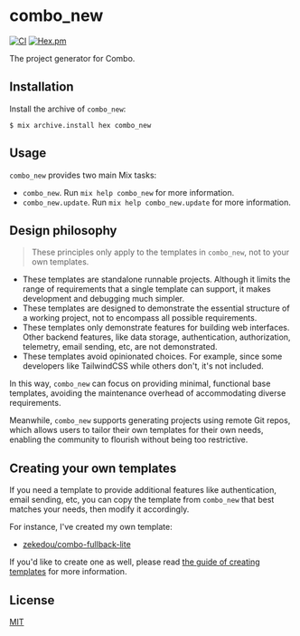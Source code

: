 # combo_new

[![CI](https://github.com/combo-lab/combo_new/actions/workflows/ci.yml/badge.svg)](https://github.com/combo-lab/combo_new/actions/workflows/ci.yml)
[![Hex.pm](https://img.shields.io/hexpm/v/combo_new.svg)](https://hex.pm/packages/combo_new)

The project generator for Combo.

## Installation

Install the archive of `combo_new`:

```
$ mix archive.install hex combo_new
```

## Usage

`combo_new` provides two main Mix tasks:

- `combo_new`. Run `mix help combo_new` for more information.
- `combo_new.update`. Run `mix help combo_new.update` for more information.

## Design philosophy

> These principles only apply to the templates in `combo_new`, not to your own templates.

- These templates are standalone runnable projects. Although it limits the range of requirements that a single template can support, it makes development and debugging much simpler.
- These templates are designed to demonstrate the essential structure of a working project, not to encompass all possible requirements.
- These templates only demonstrate features for building web interfaces. Other backend features, like data storage, authentication, authorization, telemetry, email sending, etc, are not demonstrated.
- These templates avoid opinionated choices. For example, since some developers like TailwindCSS while others don't, it's not included.

In this way, `combo_new` can focus on providing minimal, functional base templates, avoiding the maintenance overhead of accommodating diverse requirements.

Meanwhile, `combo_new` supports generating projects using remote Git repos, which allows users to tailor their own templates for their own needs, enabling the community to flourish without being too restrictive.

## Creating your own templates

If you need a template to provide additional features like authentication, email sending, etc, you can copy the template from `combo_new` that best matches your needs, then modify it accordingly.

For instance, I've created my own template:

- [zekedou/combo-fullback-lite](https://github.com/zekedou/combo-fullstack-lite)

If you'd like to create one as well, please read [the guide of creating templates](./CREATING_TEMPLATES.md) for more information.

## License

[MIT](./LICENSE)
